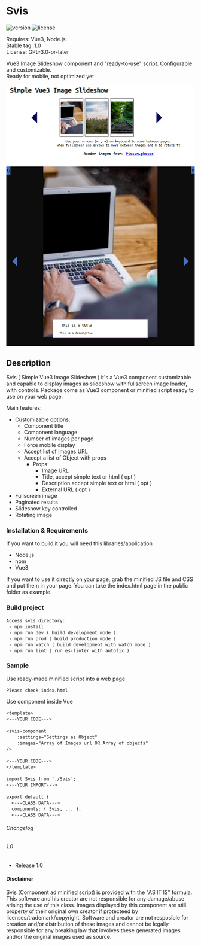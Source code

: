 # Svis
![version](https://img.shields.io/badge/stable-1.0-blue) ![license](https://img.shields.io/badge/license-GPLv3-brightgreen)

Requires: Vue3, Node.js  
Stable tag: 1.0  
License: GPL-3.0-or-later

Vue3 Image Slideshow component and "ready-to-use" script. Configurable and customizable.  
Ready for mobile, not optimized yet

![Screenshot 1](https://github.com/jrmarco/svis/blob/main/screenshot/svis-1.png?raw=true)  
![Screenshot 2](https://github.com/jrmarco/svis/blob/main/screenshot/svis-2.png?raw=true)

## Description
Svis ( Simple Vue3 Image Slideshow ) it's a Vue3 component customizable and capable to display images as slideshow with fullscreen image loader, with controls. Package come as Vue3 component or minified script ready to use on your web page. 

Main features:

* Customizable options:
  * Component title
  * Component language
  * Number of images per page
  * Force mobile display
  * Accept list of Images URL
  * Accept a list of Object with props
    * Props:
      * Image URL
      * Title, accept simple text or html ( opt )
      * Description accept simple text or html ( opt )
      * External URL ( opt )
* Fullscreen image
* Paginated results
* Slideshow key controlled
* Rotating image

### Installation & Requirements
If you want to build it you will need this libraries/application
* Node.js
* npm
* Vue3  

If you want to use it directly on your page, grab the minified JS file and CSS and put them in your page. You can take the index.html page in the public folder as example.

### Build project
```
Access svis directory:
 - npm install
 - npm run dev ( build development mode )
 - npm run prod ( build production mode )
 - npm run watch ( build development with watch mode )
 - npm run lint ( run es-linter with autofix )
```
 
### Sample
Use ready-made minified script into a web page
```
Please check index.html
```
Use component inside Vue
```
<template>
<---YOUR CODE--->

<svis-component 
    :settings="Settings as Object"
    :images="Array of Images url OR Array of objects"
/>

<---YOUR CODE--->
</template>

import Svis from './Svis';
<---YOUR IMPORT--->

export default {
  <---CLASS DATA--->
  components: { Svis, ... },
  <---CLASS DATA--->
```

###### Changelog
###### 1.0
* Release 1.0

#### Disclaimer
Svis (Component ad minified script) is provided with the "AS IT IS" formula. This software and his creator are not responsible for any damage/abuse arising the use of this class. Images displayed by this component are still property of their original own creator if protecteed by licenses/trademark/copyright. Software and creator are not resposible for creation and/or distribution of these images and cannot be legally responsible for any breaking law that involves these generated images and/or the original images used as source.
